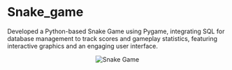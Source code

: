 # Snake_game
Developed a Python-based Snake Game using Pygame, integrating SQL for database management to track scores and gameplay statistics, featuring interactive graphics and an engaging user interface.
<p align="center">
  <img src="https://github.com/user-attachments/assets/0b7c8cb6-cfcc-4b5b-a795-e08cadaa670e" alt="Snake Game">
</p>
